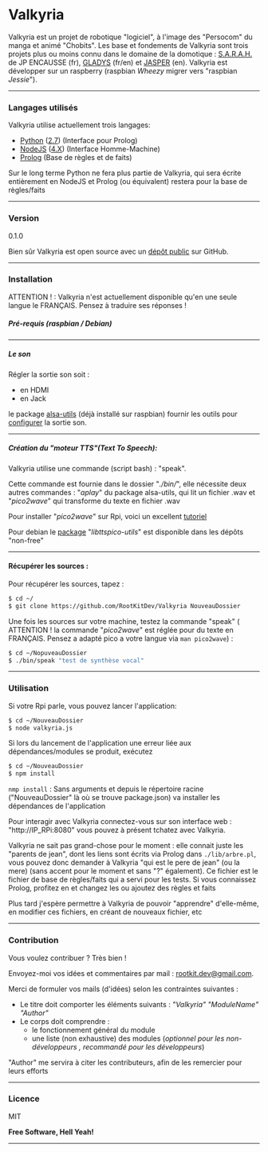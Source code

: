 # Valkyria

Valkyria est un projet de robotique "logiciel", à l'image des "Persocom" du manga et animé "Chobits".
Les base et fondements de Valkyria sont trois projets plus ou moins connu dans le domaine de la domotique :  [S.A.R.A.H.][sarah] de JP ENCAUSSE (fr), [GLADYS][gladys] (fr/en) et [JASPER][jasper] (en). Valkyria est développer sur un raspberry (raspbian *Wheezy* migrer vers "raspbian *Jessie*").

---
### Langages utilisés
Valkyria utilise actuellement trois langages:
 - [Python][py] ([2.7][py2.7]) (Interface pour Prolog)
 - [NodeJS][node] ([4.X][node4]) (Interface Homme-Machine)
 - [Prolog][prolog] (Base de règles et de faits)

Sur le long terme Python ne fera plus partie de Valkyria, qui sera écrite entièrement en NodeJS et Prolog (ou équivalent) restera pour la base de règles/faits

---
### Version
0.1.0

Bien sûr Valkyria est open source avec un [dépôt public][val] sur GitHub.

---
### Installation

ATTENTION ! :
Valkyria n'est actuellement disponible qu'en une seule langue le FRANÇAIS. Pensez à traduire ses réponses !

##### Pré-requis (raspbian / Debian)

---
##### Le son

Régler la sortie son soit :
 - en HDMI
 - en Jack

le package [alsa-utils][pack] (déjà installé sur raspbian) fournir les outils pour [configurer][alsa] la sortie son.

---
##### Création du "moteur TTS"(Text To Speech):
Valkyria utilise une commande (script bash)  : "speak".

Cette commande est fournie dans le dossier "*./bin/*", elle nécessite deux autres commandes : "*aplay*" du package alsa-utils, qui lit un fichier .wav et "*pico2wave*" qui transforme du texte en fichier .wav

Pour installer "*pico2wave*" sur Rpi, voici un excellent [tutoriel][tts]

Pour debian le [package][libpico] "*libttspico-utils*" est disponible dans les dépôts "non-free"

---
#### Récupérer les sources :
Pour récupérer les sources, tapez :
```sh
$ cd ~/
$ git clone https://github.com/RootKitDev/Valkyria NouveauDossier
```
Une fois les sources sur votre machine, testez la commande "speak" ( ATTENTION ! la commande "*pico2wave*" est réglée pour du texte en FRANÇAIS. Pensez a adapté pico a votre langue via ```man pico2wave```) :
```sh
$ cd ~/NopuveauDossier
$ ./bin/speak "test de synthèse vocal" 
```

---
### Utilisation
Si votre Rpi parle, vous pouvez lancer l'application:
```sh
$ cd ~/NouveauDossier
$ node valkyria.js
```
Si lors du lancement de l'application une erreur liée aux dépendances/modules se produit, exécutez
```sh
$ cd ~/NouveauDossier
$ npm install
```
```nmp install``` : Sans arguments et depuis le répertoire racine ("NouveauDossier" là où se trouve package.json) va installer les dépendances de l'application

Pour interagir avec Valkyria connectez-vous sur son interface web : "http://IP_RPi:8080"
vous pouvez à présent tchatez avec Valkyria.

Valkyria ne sait pas grand-chose pour le moment :
elle connait juste les "parents de jean", dont les liens sont écrits via Prolog dans ``./lib/arbre.pl``,
vous pouvez donc demander à Valkyria "qui est le pere de jean" (ou la mere) (sans accent pour le moment et sans "?" également). Ce fichier est le fichier de base de règles/faits qui a servi pour les tests. Si vous connaissez Prolog, profitez en et changez les ou ajoutez des règles et faits

Plus tard j'espère permettre à Valkyria de pouvoir "apprendre" d'elle-même, en modifier ces fichiers, en créant de nouveaux fichier, etc 

---
### Contribution

Vous voulez contribuer ? Très bien !

Envoyez-moi vos idées et commentaires par mail : <rootkit.dev@gmail.com>.

Merci de formuler vos mails (d'idées) selon les contraintes suivantes :

 - Le titre doit comporter les éléments suivants : *"Valkyria" "ModuleName" "Author"*
 - Le corps doit comprendre :
    -  le fonctionnement général du module
    -  une liste (non exhaustive) des modules (*optionnel pour les non-développeurs , recommandé pour les développeurs*)

"Author" me servira à citer les contributeurs, afin de les remercier pour leurs efforts

---
### Licence

MIT

**Free Software, Hell Yeah!**

---

[val]: <https://github.com/RootKitDev/Valkyria>
[git-repo-url]: <https://github.com/joemccann/dillinger.git>
[node.js]: <http://nodejs.org>
[express]: <http://expressjs.com>
[sarah]: <http://news.encausse.net/sarah/>
[gladys]: <http://gladysproject.com>
[jasper]: <https://jasperproject.github.io/>
[node4]: <https://nodejs.org/en/blog/release/v4.0.0/>
[prolog]: <http://www.swi-prolog.org/>
[py]: <https://www.python.org/>
[node]: <https://nodejs.org/en/>
[py2.7]: <https://www.python.org/downloads/>
[alsa]: <http://blog.scphillips.com/posts/2013/01/sound-configuration-on-raspberry-pi-with-alsa/>
[pack]: <https://packages.debian.org/fr/wheezy/libttspico-utils>
[tts]: <http://rpihome.blogspot.fr/2015/02/installing-pico-tts.html>
[libpico]: <https://packages.debian.org/fr/wheezy/libttspico-utils>
